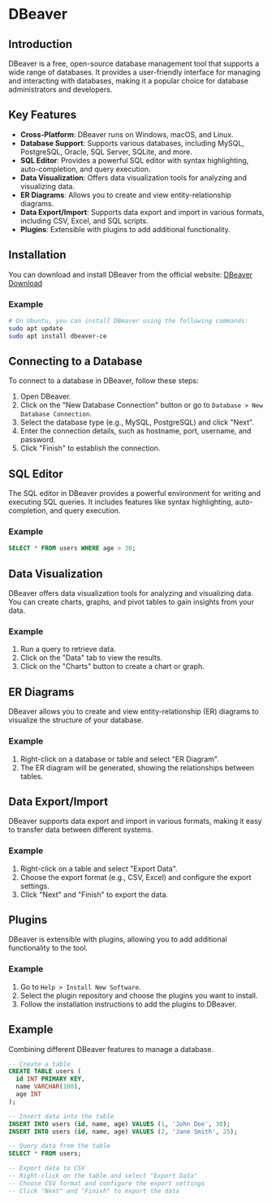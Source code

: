 # DBeaver

## Introduction

DBeaver is a free, open-source database management tool that supports a wide range of databases. It provides a user-friendly interface for managing and interacting with databases, making it a popular choice for database administrators and developers.

## Key Features

- **Cross-Platform**: DBeaver runs on Windows, macOS, and Linux.
- **Database Support**: Supports various databases, including MySQL, PostgreSQL, Oracle, SQL Server, SQLite, and more.
- **SQL Editor**: Provides a powerful SQL editor with syntax highlighting, auto-completion, and query execution.
- **Data Visualization**: Offers data visualization tools for analyzing and visualizing data.
- **ER Diagrams**: Allows you to create and view entity-relationship diagrams.
- **Data Export/Import**: Supports data export and import in various formats, including CSV, Excel, and SQL scripts.
- **Plugins**: Extensible with plugins to add additional functionality.

## Installation

You can download and install DBeaver from the official website: [DBeaver Download](https://dbeaver.io/download/)

### Example

```bash
# On Ubuntu, you can install DBeaver using the following commands:
sudo apt update
sudo apt install dbeaver-ce
```

## Connecting to a Database

To connect to a database in DBeaver, follow these steps:

1. Open DBeaver.
2. Click on the "New Database Connection" button or go to `Database > New Database Connection`.
3. Select the database type (e.g., MySQL, PostgreSQL) and click "Next".
4. Enter the connection details, such as hostname, port, username, and password.
5. Click "Finish" to establish the connection.

## SQL Editor

The SQL editor in DBeaver provides a powerful environment for writing and executing SQL queries. It includes features like syntax highlighting, auto-completion, and query execution.

### Example

```sql
SELECT * FROM users WHERE age > 30;
```

## Data Visualization

DBeaver offers data visualization tools for analyzing and visualizing data. You can create charts, graphs, and pivot tables to gain insights from your data.

### Example

1. Run a query to retrieve data.
2. Click on the "Data" tab to view the results.
3. Click on the "Charts" button to create a chart or graph.

## ER Diagrams

DBeaver allows you to create and view entity-relationship (ER) diagrams to visualize the structure of your database.

### Example

1. Right-click on a database or table and select "ER Diagram".
2. The ER diagram will be generated, showing the relationships between tables.

## Data Export/Import

DBeaver supports data export and import in various formats, making it easy to transfer data between different systems.

### Example

1. Right-click on a table and select "Export Data".
2. Choose the export format (e.g., CSV, Excel) and configure the export settings.
3. Click "Next" and "Finish" to export the data.

## Plugins

DBeaver is extensible with plugins, allowing you to add additional functionality to the tool.

### Example

1. Go to `Help > Install New Software`.
2. Select the plugin repository and choose the plugins you want to install.
3. Follow the installation instructions to add the plugins to DBeaver.

## Example

Combining different DBeaver features to manage a database.

```sql
-- Create a table
CREATE TABLE users (
  id INT PRIMARY KEY,
  name VARCHAR(100),
  age INT
);

-- Insert data into the table
INSERT INTO users (id, name, age) VALUES (1, 'John Doe', 30);
INSERT INTO users (id, name, age) VALUES (2, 'Jane Smith', 25);

-- Query data from the table
SELECT * FROM users;

-- Export data to CSV
-- Right-click on the table and select "Export Data"
-- Choose CSV format and configure the export settings
-- Click "Next" and "Finish" to export the data
